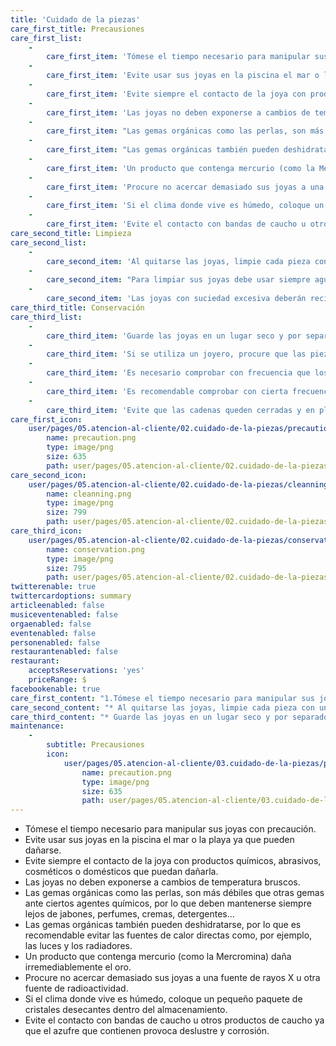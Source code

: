 ```yaml
---
title: 'Cuidado de la piezas'
care_first_title: Precausiones
care_first_list:
    -
        care_first_item: 'Tómese el tiempo necesario para manipular sus joyas con precaución.'
    -
        care_first_item: 'Evite usar sus joyas en la piscina el mar o la playa ya que pueden dañarse.'
    -
        care_first_item: 'Evite siempre el contacto de la joya con productos químicos, abrasivos, cosméticos o domésticos que puedan dañarla.'
    -
        care_first_item: 'Las joyas no deben exponerse a cambios de temperatura bruscos.'
    -
        care_first_item: "Las gemas orgánicas como las perlas, son más débiles que otras gemas ante ciertos agentes químicos, por lo que deben mantenerse\r\nsiempre lejos de jabones, perfumes, cremas, detergentes..."
    -
        care_first_item: "Las gemas orgánicas también pueden deshidratarse, por lo que es recomendable evitar las fuentes de calor directas como, por ejemplo,\r\nlas luces y los radiadores."
    -
        care_first_item: 'Un producto que contenga mercurio (como la Mercromina) daña irremediablemente el oro.'
    -
        care_first_item: 'Procure no acercar demasiado sus joyas a una fuente de rayos X u otra fuente de radioactividad.'
    -
        care_first_item: 'Si el clima donde vive es húmedo, coloque un pequeño paquete de cristales desecantes dentro del almacenamiento.'
    -
        care_first_item: 'Evite el contacto con bandas de caucho u otros productos de caucho ya que el azufre que contienen provoca deslustre y corrosión.'
care_second_title: Limpieza
care_second_list:
    -
        care_second_item: 'Al quitarse las joyas, limpie cada pieza con un paño suave para eliminar la grasa y/o restos de transpiración, perfume, etc.'
    -
        care_second_item: "Para limpiar sus joyas debe usar siempre agua tibia y jabón (con PH neutro), utilizando si lo desea un paño suave y secándolas\r\nposteriormente con una gamuza."
    -
        care_second_item: 'Las joyas con suciedad excesiva deberán recibir una limpieza profesional.'
care_third_title: Conservación
care_third_list:
    -
        care_third_item: 'Guarde las joyas en un lugar seco y por separado para evitar marcas o roces entre ellas.'
    -
        care_third_item: 'Si se utiliza un joyero, procure que las piezas estén siempre en compartimentos separados.'
    -
        care_third_item: 'Es necesario comprobar con frecuencia que los cierres estén en buen estado.'
    -
        care_third_item: 'Es recomendable comprobar con cierta frecuencia el engaste de las piedras, para asegurarse de que están todas bien colocadas y evitar así que se caigan y se pierdan.'
    -
        care_third_item: 'Evite que las cadenas queden cerradas y en plano para que no se formen nudos.'
care_first_icon:
    user/pages/05.atencion-al-cliente/02.cuidado-de-la-piezas/precaution.png:
        name: precaution.png
        type: image/png
        size: 635
        path: user/pages/05.atencion-al-cliente/02.cuidado-de-la-piezas/precaution.png
care_second_icon:
    user/pages/05.atencion-al-cliente/02.cuidado-de-la-piezas/cleanning.png:
        name: cleanning.png
        type: image/png
        size: 799
        path: user/pages/05.atencion-al-cliente/02.cuidado-de-la-piezas/cleanning.png
care_third_icon:
    user/pages/05.atencion-al-cliente/02.cuidado-de-la-piezas/conservation.png:
        name: conservation.png
        type: image/png
        size: 795
        path: user/pages/05.atencion-al-cliente/02.cuidado-de-la-piezas/conservation.png
twitterenable: true
twittercardoptions: summary
articleenabled: false
musiceventenabled: false
orgaenabled: false
eventenabled: false
personenabled: false
restaurantenabled: false
restaurant:
    acceptsReservations: 'yes'
    priceRange: $
facebookenable: true
care_first_content: "1.Tómese el tiempo necesario para manipular sus joyas con precaución.\r\n* Evite usar sus joyas en la piscina el mar o la playa ya que pueden dañarse.\r\n* Evite siempre el contacto de la joya con productos químicos, abrasivos, cosméticos o domésticos que puedan dañarla.\r\n* Las joyas no deben exponerse a cambios de temperatura bruscos.\r\n* Las gemas orgánicas como las perlas, son más débiles que otras gemas ante ciertos agentes químicos, por lo que deben mantenerse siempre lejos de jabones, perfumes, cremas, detergentes...\r\n* Las gemas orgánicas también pueden deshidratarse, por lo que es recomendable evitar las fuentes de calor directas como, por ejemplo,\r\nlas luces y los radiadores.\r\n* Un producto que contenga mercurio (como la Mercromina) daña irremediablemente el oro.\r\n* Procure no acercar demasiado sus joyas a una fuente de rayos X u otra fuente de radioactividad.\r\n* Si el clima donde vive es húmedo, coloque un pequeño paquete de cristales desecantes dentro del almacenamiento.\r\n* Evite el contacto con bandas de caucho u otros productos de caucho ya que el azufre que contienen provoca deslustre y corrosión."
care_second_content: "* Al quitarse las joyas, limpie cada pieza con un paño suave para eliminar la grasa y/o restos de transpiración, perfume, etc.\r\n* Para limpiar sus joyas debe usar siempre agua tibia y jabón (con PH neutro), utilizando si lo desea un paño suave y secándolas\r\nposteriormente con una gamuza.\r\n* Las joyas con suciedad excesiva deberán recibir una limpieza profesional."
care_third_content: "* Guarde las joyas en un lugar seco y por separado para evitar marcas o roces entre ellas.\r\n* Si se utiliza un joyero, procure que las piezas estén siempre en compartimentos separados.\r\n* Es necesario comprobar con frecuencia que los cierres estén en buen estado.\r\n* Es recomendable comprobar con cierta frecuencia el engaste de las piedras, para asegurarse de que están todas bien colocadas y evitar\r\nasí que se caigan y se pierdan.\r\n* Evite que las cadenas queden cerradas y en plano para que no se formen nudos."
maintenance:
    -
        subtitle: Precausiones
        icon:
            user/pages/05.atencion-al-cliente/03.cuidado-de-la-piezas/precaution.png:
                name: precaution.png
                type: image/png
                size: 635
                path: user/pages/05.atencion-al-cliente/03.cuidado-de-la-piezas/precaution.png
---
```


* Tómese el tiempo necesario para manipular sus joyas con precaución.
* Evite usar sus joyas en la piscina el mar o la playa ya que pueden dañarse.
* Evite siempre el contacto de la joya con productos químicos, abrasivos, cosméticos o domésticos que puedan dañarla.
* Las joyas no deben exponerse a cambios de temperatura bruscos.
* Las gemas orgánicas como las perlas, son más débiles que otras gemas ante ciertos agentes químicos, por lo que deben mantenerse
siempre lejos de jabones, perfumes, cremas, detergentes...
* Las gemas orgánicas también pueden deshidratarse, por lo que es recomendable evitar las fuentes de calor directas como, por ejemplo,
las luces y los radiadores.
* Un producto que contenga mercurio (como la Mercromina) daña irremediablemente el oro.
* Procure no acercar demasiado sus joyas a una fuente de rayos X u otra fuente de radioactividad.
* Si el clima donde vive es húmedo, coloque un pequeño paquete de cristales desecantes dentro del almacenamiento.
* Evite el contacto con bandas de caucho u otros productos de caucho ya que el azufre que contienen provoca deslustre y corrosión.